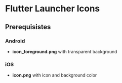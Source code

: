 # Flutter Launcher Icons

## Prerequisistes


### Android 
- **icon_foreground.png** with transparent background
  
### iOS
- **icon.png** with icon and background color
